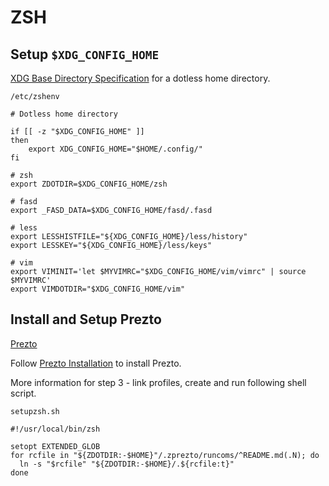 # ZSH

## Setup `$XDG_CONFIG_HOME`

[XDG Base Directory Specification](https://standards.freedesktop.org/basedir-spec/basedir-spec-latest.html) for a dotless home directory.

`/etc/zshenv`

```shell
# Dotless home directory

if [[ -z "$XDG_CONFIG_HOME" ]]
then
    export XDG_CONFIG_HOME="$HOME/.config/"
fi

# zsh
export ZDOTDIR=$XDG_CONFIG_HOME/zsh

# fasd
export _FASD_DATA=$XDG_CONFIG_HOME/fasd/.fasd

# less
export LESSHISTFILE="${XDG_CONFIG_HOME}/less/history"
export LESSKEY="${XDG_CONFIG_HOME}/less/keys"

# vim
export VIMINIT='let $MYVIMRC="$XDG_CONFIG_HOME/vim/vimrc" | source $MYVIMRC'
export VIMDOTDIR="$XDG_CONFIG_HOME/vim"
```

## Install and Setup Prezto

[Prezto](https://github.com/sorin-ionescu/prezto)

Follow [Prezto Installation](https://github.com/sorin-ionescu/prezto#installation) to install Prezto.

More information for step 3 - link profiles, create and run following shell script.

`setupzsh.sh`

```shell
#!/usr/local/bin/zsh

setopt EXTENDED_GLOB
for rcfile in "${ZDOTDIR:-$HOME}"/.zprezto/runcoms/^README.md(.N); do
  ln -s "$rcfile" "${ZDOTDIR:-$HOME}/.${rcfile:t}"
done
```
